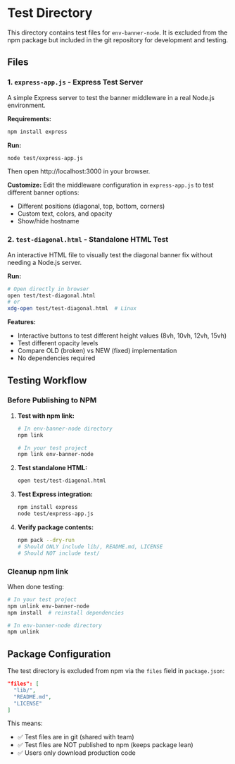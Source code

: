 # Test Directory

This directory contains test files for `env-banner-node`. It is excluded from the npm package but included in the git repository for development and testing.

## Files

### 1. `express-app.js` - Express Test Server

A simple Express server to test the banner middleware in a real Node.js environment.

**Requirements:**
```bash
npm install express
```

**Run:**
```bash
node test/express-app.js
```

Then open http://localhost:3000 in your browser.

**Customize:**
Edit the middleware configuration in `express-app.js` to test different banner options:
- Different positions (diagonal, top, bottom, corners)
- Custom text, colors, and opacity
- Show/hide hostname

### 2. `test-diagonal.html` - Standalone HTML Test

An interactive HTML file to visually test the diagonal banner fix without needing a Node.js server.

**Run:**
```bash
# Open directly in browser
open test/test-diagonal.html
# or
xdg-open test/test-diagonal.html  # Linux
```

**Features:**
- Interactive buttons to test different height values (8vh, 10vh, 12vh, 15vh)
- Test different opacity levels
- Compare OLD (broken) vs NEW (fixed) implementation
- No dependencies required

## Testing Workflow

### Before Publishing to NPM

1. **Test with npm link:**
   ```bash
   # In env-banner-node directory
   npm link

   # In your test project
   npm link env-banner-node
   ```

2. **Test standalone HTML:**
   ```bash
   open test/test-diagonal.html
   ```

3. **Test Express integration:**
   ```bash
   npm install express
   node test/express-app.js
   ```

4. **Verify package contents:**
   ```bash
   npm pack --dry-run
   # Should ONLY include lib/, README.md, LICENSE
   # Should NOT include test/
   ```

### Cleanup npm link

When done testing:
```bash
# In your test project
npm unlink env-banner-node
npm install  # reinstall dependencies

# In env-banner-node directory
npm unlink
```

## Package Configuration

The test directory is excluded from npm via the `files` field in `package.json`:

```json
"files": [
  "lib/",
  "README.md",
  "LICENSE"
]
```

This means:
- ✅ Test files are in git (shared with team)
- ✅ Test files are NOT published to npm (keeps package lean)
- ✅ Users only download production code
